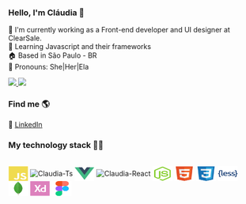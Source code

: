 ### Hello, I'm Cláudia 👋

💼 I'm currently working as a Front-end developer and UI designer at ClearSale. <br>
💪 Learning Javascript and their frameworks </br>
🏠 Based in São Paulo - BR </br>
👩 Pronouns: She|Her|Ela

 <div>
  <a href="https://github.com/clauprudente">
  <img height="180em" src="https://github-readme-stats.vercel.app/api?username=clauprudente&show_icons=true&theme=material-palenight&include_all_commits=true&count_private=true"/>
  <img height="180em" src="https://github-readme-stats.vercel.app/api/top-langs/?username=clauprudente&layout=compact&langs_count=16&theme=material-palenight"/>
</div>
  </a>

### Find me 🌎
💼 <a href="https://www.linkedin.com/in/claudiampsantos/" target="_blank">LinkedIn</a>

### My technology stack 👩‍💻
<div style="display: inline_block"><br>
  <img align="center" alt="Claudia-Js" height="30" width="40" src="https://raw.githubusercontent.com/devicons/devicon/master/icons/javascript/javascript-plain.svg">
 <img align="center" alt="Claudia-Ts" height="30" width="40" src="https://cdn.jsdelivr.net/gh/devicons/devicon/icons/typescript/typescript-plain.svg" />


  <img align="center" alt="Claudia-Vue" height="30" width="40" src="https://raw.githubusercontent.com/devicons/devicon/master/icons/vuejs/vuejs-original.svg">
 <img align="center" alt="Claudia-React" height="30" width="40"  src="https://cdn.jsdelivr.net/gh/devicons/devicon/icons/react/react-original.svg" />

  <img align="center" alt="Claudia-Node" height="30" width="40" src="https://raw.githubusercontent.com/devicons/devicon/master/icons/nodejs/nodejs-original.svg">
  <img align="center" alt="Claudia-HTML" height="30" width="40" src="https://raw.githubusercontent.com/devicons/devicon/master/icons/html5/html5-original.svg">
  <img align="center" alt="Claudia-CSS" height="30" width="40" src="https://raw.githubusercontent.com/devicons/devicon/master/icons/css3/css3-original.svg">
  <img align="center" alt="Claudia-Less" height="30" width="40" src="https://raw.githubusercontent.com/devicons/devicon/master/icons/less/less-plain-wordmark.svg">
  <img align="center" alt="Claudia-MongoDB" height="30" width="40" src="https://raw.githubusercontent.com/devicons/devicon/master/icons/mongodb/mongodb-original.svg">
  <img align="center" alt="Claudia-XD" height="30" width="40" src="https://raw.githubusercontent.com/devicons/devicon/master/icons/xd/xd-plain.svg">
  <img align="center" alt="Claudia-Figma" height="30" width="40" src="https://raw.githubusercontent.com/devicons/devicon/master/icons/figma/figma-original.svg">
  
                                                                   
</div>
</br>
<!--
**clauprudente/clauprudente** is a ✨ _special_ ✨ repository because its `README.md` (this file) appears on your GitHub profile.

Here are some ideas to get you started:

- 🔭 I’m currently working on ...
- 🌱 I’m currently learning ...
- 👯 I’m looking to collaborate on ...
- 🤔 I’m looking for help with ...
- 💬 Ask me about ...
- 📫 How to reach me: ...
- 😄 Pronouns: ...
- ⚡ Fun fact: ...
-->
